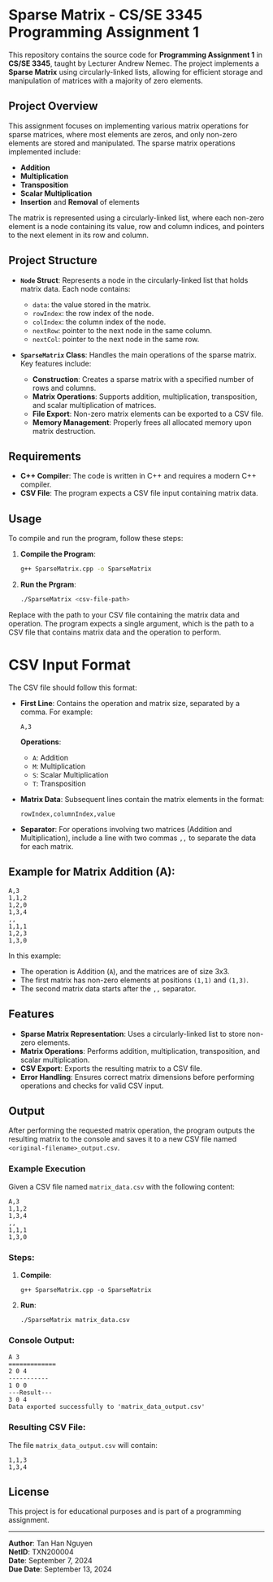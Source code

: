 # Sparse Matrix - CS/SE 3345 Programming Assignment 1

This repository contains the source code for **Programming Assignment 1** in **CS/SE 3345**, taught by Lecturer Andrew Nemec. The project implements a **Sparse Matrix** using circularly-linked lists, allowing for efficient storage and manipulation of matrices with a majority of zero elements.

## Project Overview

This assignment focuses on implementing various matrix operations for sparse matrices, where most elements are zeros, and only non-zero elements are stored and manipulated. The sparse matrix operations implemented include:

- **Addition**
- **Multiplication**
- **Transposition**
- **Scalar Multiplication**
- **Insertion** and **Removal** of elements

The matrix is represented using a circularly-linked list, where each non-zero element is a node containing its value, row and column indices, and pointers to the next element in its row and column.

## Project Structure

- **`Node` Struct**: Represents a node in the circularly-linked list that holds matrix data. Each node contains:
  - `data`: the value stored in the matrix.
  - `rowIndex`: the row index of the node.
  - `colIndex`: the column index of the node.
  - `nextRow`: pointer to the next node in the same column.
  - `nextCol`: pointer to the next node in the same row.

- **`SparseMatrix` Class**: Handles the main operations of the sparse matrix. Key features include:
  - **Construction**: Creates a sparse matrix with a specified number of rows and columns.
  - **Matrix Operations**: Supports addition, multiplication, transposition, and scalar multiplication of matrices.
  - **File Export**: Non-zero matrix elements can be exported to a CSV file.
  - **Memory Management**: Properly frees all allocated memory upon matrix destruction.

## Requirements

- **C++ Compiler**: The code is written in C++ and requires a modern C++ compiler.
- **CSV File**: The program expects a CSV file input containing matrix data.

## Usage

To compile and run the program, follow these steps:

1. **Compile the Program**:
   ```bash
   g++ SparseMatrix.cpp -o SparseMatrix
2. **Run the Prgram**:
   ```bash
   ./SparseMatrix <csv-file-path>
  Replace <csv-file-path> with the path to your CSV file containing the matrix data and operation.
  The program expects a single argument, which is the path to a CSV file that contains matrix data and the operation to perform.

# CSV Input Format

The CSV file should follow this format:

- **First Line**: Contains the operation and matrix size, separated by a comma. For example:
  ```
  A,3
  ```

  **Operations**:
  - `A`: Addition
  - `M`: Multiplication
  - `S`: Scalar Multiplication
  - `T`: Transposition

- **Matrix Data**: Subsequent lines contain the matrix elements in the format:
  ```
  rowIndex,columnIndex,value
  ```

- **Separator**: For operations involving two matrices (Addition and Multiplication), include a line with two commas `,,` to separate the data for each matrix.

## Example for Matrix Addition (A):
```
A,3
1,1,2
1,2,0
1,3,4
,,
1,1,1
1,2,3
1,3,0
```

In this example:
- The operation is Addition (`A`), and the matrices are of size 3x3.
- The first matrix has non-zero elements at positions `(1,1)` and `(1,3)`.
- The second matrix data starts after the `,,` separator.

## Features

- **Sparse Matrix Representation**: Uses a circularly-linked list to store non-zero elements.
- **Matrix Operations**: Performs addition, multiplication, transposition, and scalar multiplication.
- **CSV Export**: Exports the resulting matrix to a CSV file.
- **Error Handling**: Ensures correct matrix dimensions before performing operations and checks for valid CSV input.

## Output

After performing the requested matrix operation, the program outputs the resulting matrix to the console and saves it to a new CSV file named `<original-filename>_output.csv`.

### Example Execution

Given a CSV file named `matrix_data.csv` with the following content:

```
A,3
1,1,2
1,3,4
,,
1,1,1
1,3,0
```

### Steps:

1. **Compile**:
   ```
   g++ SparseMatrix.cpp -o SparseMatrix
   ```

2. **Run**:
   ```
   ./SparseMatrix matrix_data.csv
   ```

### Console Output:

```
A 3
=============
2 0 4 
-----------
1 0 0 
---Result---
3 0 4 
Data exported successfully to 'matrix_data_output.csv'
```

### Resulting CSV File:

The file `matrix_data_output.csv` will contain:
```
1,1,3
1,3,4
```

## License

This project is for educational purposes and is part of a programming assignment.

---

**Author**: Tan Han Nguyen  
**NetID**: TXN200004  
**Date**: September 7, 2024  
**Due Date**: September 13, 2024
